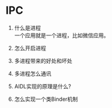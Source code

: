 
# IPC  

1. 什么是进程  
一个应用就是一个进程，比如微信应用。
2. 怎么开启进程  

3. 多进程带来的好处和坏处  

4. 多进程怎么通讯  

5. AIDL实现的原理是什么?  

6. 怎么实现一个类Binder机制  
